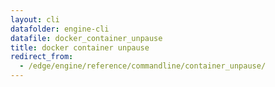 ```yaml
---
layout: cli
datafolder: engine-cli
datafile: docker_container_unpause
title: docker container unpause
redirect_from:
  - /edge/engine/reference/commandline/container_unpause/
---
```

<!--
This page is automatically generated from Docker's source code. If you want to
suggest a change to the text that appears here, open a ticket or pull request
in the source repository on GitHub:

https://github.com/docker/cli
-->

